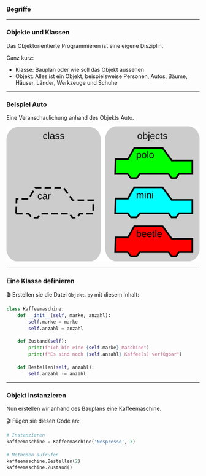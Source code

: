 

### Begriffe


---

### Objekte und Klassen

Das Objektorientierte Programmieren ist eine eigene Disziplin.

Ganz kurz:
* Klasse: Bauplan oder wie soll das Objekt aussehen
* Objekt: Alles ist ein Objekt,  beispielsweise Personen, Autos, Bäume, Häuser, Länder, Werkzeuge und Schuhe

---

### Beispiel Auto

Eine Veranschaulichung anhand des Objekts Auto.

![](../car-example.png)

---

### Eine Klasse definieren

🎬 Erstellen sie die Datei `Objekt.py` mit diesem Inhalt:

```py
class Kaffeemaschine:
    def __init__(self, marke, anzahl):
        self.marke = marke
        self.anzahl = anzahl
    
    def Zustand(self):
        print(f"Ich bin eine {self.marke} Maschine")
        print(f"Es sind noch {self.anzahl} Kaffee(s) verfügbar")
    
    def Bestellen(self, anzahl):
        self.anzahl -= anzahl
```

---

### Objekt instanzieren

Nun erstellen wir anhand des Bauplans eine Kaffeemaschine.

🎬 Fügen sie diesen Code an:

```py
# Instanzieren
kaffeemaschine = Kaffeemaschine('Nespresso', 3)

# Methoden aufrufen
kaffeemaschine.Bestellen(2)
kaffeemaschine.Zustand()
```
